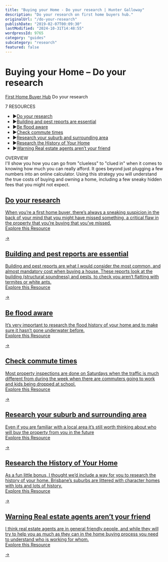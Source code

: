 ```yaml
---
title: "Buying your Home - Do your research | Hunter Galloway"
description: "Do your research on first home buyers hub."
originalUrl: "/do-your-research"
publishDate: "2019-02-07T00:09:30"
lastModified: "2024-10-31T14:48:55"
wordpressId: 9765
category: "guides"
subcategory: "research"
featured: false
---
```


<h1>Buying your Home – Do your research</h1>

<p><link rel='stylesheet' href='https://cdnjs.cloudflare.com/ajax/libs/OwlCarousel2/2.1.3/assets/owl.carousel.min.css'><script src='https://cdnjs.cloudflare.com/ajax/libs/OwlCarousel2/2.1.3/owl.carousel.min.js'></script><script src='https://use.fontawesome.com/826a7e3dce.js'></script></p> <style>.carousel-wrap { margin: 90px auto; padding: 0 5%; width: 80%; position: relative;}/* fix blank or flashing items on carousel */.owl-carousel .item { position: relative; z-index: 100; -webkit-backface-visibility: hidden; }/* end fix */.owl-nav > div { margin-top: -26px; position: absolute; top: 50%; color: #cdcbcd;}.owl-nav i { font-size: 52px;}.owl-nav .owl-prev { left: -30px;}.owl-nav .owl-next { right: -30px;}</style> <p><script>jQuery('.owl-carousel').owlCarousel({ loop: true, margin: 10, nav: true, navText: --> "<i class='fa fa-caret-left'></i>", "<i class='fa fa-caret-right'></i>" ], autoplay: false, autoplayHoverPause: false, responsive: { 0: { items: 1 }, 600: { items: 3 }, 1000: { items: 3 } }})</script></p> <p><a href="https://www.huntergalloway.com.au/hub/">First Home Buyer Hub</a> <span class="hub_resources_sign"><i class="fa fa-caret-right" aria-hidden="true"></i></span> Do your research</p> <p></p> <div class="hub_resources_list_name">7 RESOURCES</div> <ul class="hub_resources_list"> <li><span class="hub_resources_sign">▶</span><a href="https://www.huntergalloway.com.au/hub/do-your-research/do-your-research/">Do your research</a></li> <li><span class="hub_resources_sign">▶</span><a href="https://www.huntergalloway.com.au/hub/do-your-research/building-and-pest-reports-are-essential/">Building and pest reports are essential</a></li> <li><span class="hub_resources_sign">▶</span><a href="https://www.huntergalloway.com.au/hub/do-your-research/be-flood-aware/">Be flood aware</a></li> <li><span class="hub_resources_sign">▶</span><a href="https://www.huntergalloway.com.au/hub/do-your-research/check-commute-times/">Check commute times</a></li> <li><span class="hub_resources_sign">▶</span><a href="https://www.huntergalloway.com.au/hub/do-your-research/research-your-suburb-and-surrounding-area/">Research your suburb and surrounding area</a></li> <li><span class="hub_resources_sign">▶</span><a href="https://www.huntergalloway.com.au/hub/do-your-research/research-the-history-of-your-home/">Research the History of Your Home </a></li> <li><span class="hub_resources_sign">▶</span><a href="https://www.huntergalloway.com.au/hub/do-your-research/warning-real-estate-agents-arent-your-friend/">Warning Real estate agents aren’t your friend</a></li> </ul> <p></p> <div class="hub_resources_list_name">OVERVIEW</div> <div class="hub_resources_list_summary">I'll show you how you can go from "clueless" to "clued in" when it comes to knowing how much you can really afford. It goes beyond just plugging a few numbers into an online calculator. Using this strategy you will understand the true costs of buying and owning a home, including a few sneaky hidden fees that you might not expect.</div> <p><a class="hub_subpage_block_list_item" href="https://www.huntergalloway.com.au/hub/do-your-research/do-your-research/"></p> <h2><b>Do your research</b></h2> <div class="hsp_list_item_text">When you’re a first home buyer, there’s always a sneaking suspicion in the back of your mind that you might have missed something, a critical flaw in the property that you’re buying that you’ve missed. </div> <div class="hsp_list_item_link">Explore this Resource</div> <p><span class="hub_start_arrow">→</span></a><a class="hub_subpage_block_list_item" href="https://www.huntergalloway.com.au/hub/do-your-research/building-and-pest-reports-are-essential/"></p> <h2><b>Building and pest reports are essential</b></h2> <div class="hsp_list_item_text">Building and pest reports are what I would consider the most common, and almost mandatory cost when buying a house. These reports look at the building (structural soundness) and pests, to check you aren’t flatting with termites or white ants. </div> <div class="hsp_list_item_link">Explore this Resource</div> <p><span class="hub_start_arrow">→</span></a><a class="hub_subpage_block_list_item" href="https://www.huntergalloway.com.au/hub/do-your-research/be-flood-aware/"></p> <h2><b>Be flood aware</b></h2> <div class="hsp_list_item_text">It’s very important to research the flood history of your home and to make sure it hasn’t gone underwater before.</div> <div class="hsp_list_item_link">Explore this Resource</div> <p><span class="hub_start_arrow">→</span></a><a class="hub_subpage_block_list_item" href="https://www.huntergalloway.com.au/hub/do-your-research/check-commute-times/"></p> <h2><b>Check commute times</b></h2> <div class="hsp_list_item_text">Most property inspections are done on Saturdays when the traffic is much different from during the week when there are commuters going to work and kids being dropped at school.</div> <div class="hsp_list_item_link">Explore this Resource</div> <p><span class="hub_start_arrow">→</span></a><a class="hub_subpage_block_list_item" href="https://www.huntergalloway.com.au/hub/do-your-research/research-your-suburb-and-surrounding-area/"></p> <h2><b>Research your suburb and surrounding area</b></h2> <div class="hsp_list_item_text">Even if you are familiar with a local area it’s still worth thinking about who will buy the property from you in the future</div> <div class="hsp_list_item_link">Explore this Resource</div> <p><span class="hub_start_arrow">→</span></a><a class="hub_subpage_block_list_item" href="https://www.huntergalloway.com.au/hub/do-your-research/research-the-history-of-your-home/"></p> <h2><b>Research the History of Your Home</b></h2> <div class="hsp_list_item_text">As a fun little bonus, I thought we’d include a way for you to research the history of your home. Brisbane’s suburbs are littered with character homes with lots and lots of history.</div> <div class="hsp_list_item_link">Explore this Resource</div> <p><span class="hub_start_arrow">→</span></a><a class="hub_subpage_block_list_item" href="https://www.huntergalloway.com.au/hub/do-your-research/warning-real-estate-agents-arent-your-friend/"></p> <h2><b>Warning Real estate agents aren’t your friend</b></h2> <div class="hsp_list_item_text">I think real estate agents are in general friendly people, and while they will try to help you as much as they can in the home buying process you need to understand who is working for whom.</div> <div class="hsp_list_item_link">Explore this Resource</div> <p><span class="hub_start_arrow">→</span></a><link rel='stylesheet' href='https://cdnjs.cloudflare.com/ajax/libs/OwlCarousel2/2.1.3/assets/owl.carousel.min.css'><script src='https://cdnjs.cloudflare.com/ajax/libs/OwlCarousel2/2.1.3/owl.carousel.min.js'></script><script src='https://use.fontawesome.com/826a7e3dce.js'></script></p> <style>.carousel-wrap { margin: 90px auto; padding: 0 5%; width: 80%; position: relative;}/* fix blank or flashing items on carousel */.owl-carousel .item { position: relative; z-index: 100; -webkit-backface-visibility: hidden; }/* end fix */.owl-nav > div { margin-top: -26px; position: absolute; top: 50%; color: #cdcbcd;}.owl-nav i { font-size: 52px;}.owl-nav .owl-prev { left: -30px;}.owl-nav .owl-next { right: -30px;}</style> <p><script>jQuery('.owl-carousel').owlCarousel({ loop: true, margin: 10, nav: true, navText: --> "<i class='fa fa-caret-left'></i>", "<i class='fa fa-caret-right'></i>" ], autoplay: false, autoplayHoverPause: false, responsive: { 0: { items: 1 }, 600: { items: 3 }, 1000: { items: 3 } }})</script></p>
